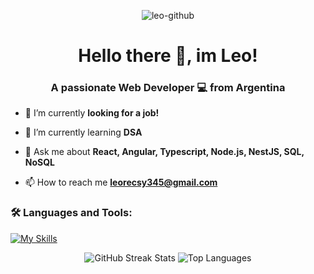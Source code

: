 <div align="center">
  
![leo-github](https://github.com/user-attachments/assets/a341db55-785b-49fe-88a1-222efa2dcba8)
</div>

<h1 align="center">Hello there 👋, im Leo!</h1>
<h3 align="center">A passionate Web Developer 💻 from Argentina</h3>

- 🔭 I’m currently **looking for a job!**

- 🌱 I’m currently learning **DSA**

- 💬 Ask me about **React, Angular, Typescript, Node.js, NestJS, SQL, NoSQL**

- 📫 How to reach me **leorecsy345@gmail.com**

<h3 align="left">🛠️ Languages and Tools:</h3>

[![My Skills](https://skillicons.dev/icons?i=js,ts,nodejs,express,nestjs,mongodb,mysql,postgres,cs,dotnet,angular,react,redux,html,css,tailwind,threejs,figma,git)](https://skillicons.dev)
<div align="center">
  <img src="https://nirzak-streak-stats.vercel.app/?user=ch0ripain&theme=shadow_blue&hide_border=true" alt="GitHub Streak Stats">
  <img src="https://github-readme-stats.vercel.app/api/top-langs/?username=ch0ripain&theme=shadow_blue&hide_border=true&include_all_commits=false&count_private=false&layout=compact" alt="Top Languages">
</div>
